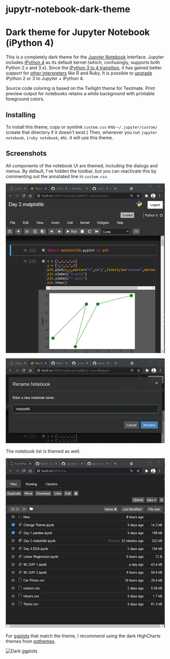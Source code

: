 # jupytr-notebook-dark-theme
# Dark theme for Jupyter Notebook (iPython 4)

This is a completely dark theme for the [Jupyter Notebook](http://jupyter.org/) interface. Jupyter includes [iPython 4](http://ipython.org/) as its default kernel (which, confusingly, supports both Python 2.x and 3.x). Since the [iPython 3 to 4 transition](http://ipython.org/#jupyter-and-the-future-of-ipython), it has gained better support for [other interpreters](https://github.com/ipython/ipython/wiki/IPython-kernels-for-other-languages) like R and Ruby. It is possible to [upgrade](http://jupyter.readthedocs.org/en/latest/install.html#upgrading) iPython 2 or 3 to Jupyter + iPython 4.

Source code coloring is based on the Twilight theme for Textmate.  Print preview output for notebooks retains a white background with printable foreground colors.

## Installing

To install this theme, copy or symlink `custom.css` into `~/.jupyter/custom/` (create that directory if it doesn't exist.) Then, whenever you run `jupyter notebook`, `iruby notebook`, etc. it will use this theme.

## Screenshots

All components of the notebook UI are themed, including the dialogs and menus. By default, I've hidden the toolbar, but you can reactivate this by commenting out the annotated line in `custom.css`.

![Notebook theme](screenshot-notebook.png)

![Notebook UI](screenshot-modal.png)

The notebook list is themed as well.

![Notebook list](screenshot-list.png)

For [ggplots](http://ggplot2.org/) that match the theme, I recommend using the dark HighCharts themes from [ggthemes](https://github.com/jrnold/ggthemes).

![Dark ggplots](screenshot-ggplot2.png)
